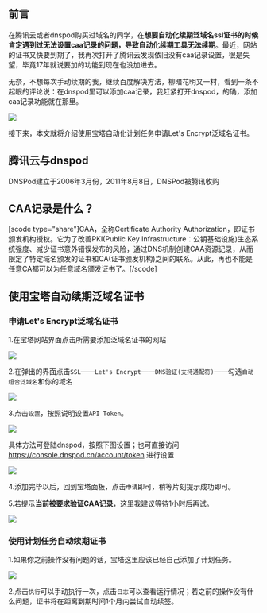 ##  前言

在腾讯云或者dnspod购买过域名的同学，在**想要自动化续期泛域名ssl证书的时候肯定遇到过无法设置caa记录的问题，导致自动化续期工具无法续期**。最近，网站的证书又快要到期了，我再次打开了腾讯云发现依旧没有caa记录设置，很是失望，毕竟17年就说要加的功能到现在也没加进去。

无奈，不想每次手动续期的我，继续百度解决方法，柳暗花明又一村，看到一条不起眼的评论说：在dnspod里可以添加caa记录，我赶紧打开dnspod，的确，添加caa记录功能就在那里。

![](https://cdn.jsdelivr.net/gh/youzhiran/ImgData/2020.6\543\1.png)

接下来，本文就将介绍使用宝塔自动化计划任务申请Let's Encrypt泛域名证书。



## 腾讯云与dnspod

DNSPod建立于2006年3月份，2011年8月8日，DNSPod被腾讯收购



## CAA记录是什么？

[scode type="share"]CAA，全称Certificate Authority Authorization，即证书颁发机构授权。它为了改善PKI(Public Key Infrastructure：公钥基础设施)生态系统强度、减少证书意外错误发布的风险，通过DNS机制创建CAA资源记录，从而限定了特定域名颁发的证书和CA(证书颁发机构)之间的联系。从此，再也不能是任意CA都可以为任意域名颁发证书了。[/scode]



## 使用宝塔自动续期泛域名证书

###  申请Let's Encrypt泛域名证书

1.在宝塔网站界面点击所需要添加泛域名证书的网站

![](https://cdn.jsdelivr.net/gh/youzhiran/ImgData/2020.6\543\image-20200918115805066.png)



2.在弹出的界面点击`SSL`——`Let's Encrypt`——`DNS验证(支持通配符)`——勾选`自动组合泛域名`和你的域名

![](https://cdn.jsdelivr.net/gh/youzhiran/ImgData/2020.6\543\image-20200918115955506.png)



3.点击`设置`，按照说明设置`API Token`。

![](https://cdn.jsdelivr.net/gh/youzhiran/ImgData/2020.6\543\image-20200918120302285.png)

具体方法可登陆dnspod，按照下图设置；也可直接访问 https://console.dnspod.cn/account/token 进行设置

![](https://cdn.jsdelivr.net/gh/youzhiran/ImgData/2020.6\543\image-20200918120542474.png)



4.添加完毕以后，回到宝塔面板，点击`申请`即可，稍等片刻提示成功即可。



5.若提示**当前被要求验证CAA记录**，这里我建议等待1小时后再试。

![](https://cdn.jsdelivr.net/gh/youzhiran/ImgData/2020.6\543\image-20200918121936682.png)



### 使用计划任务自动续期证书

1.如果你之前操作没有问题的话，宝塔这里应该已经自己添加了计划任务。

![](https://cdn.jsdelivr.net/gh/youzhiran/ImgData/2020.6\543\image-20200919091553118.png)



2.点击`执行`可以手动执行一次，点击`日志`可以查看运行情况；若之前的操作没有什么问题，证书将在距离到期时间1个月内尝试自动续签。